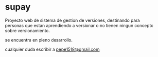 supay
=====
Proyecto web de sistema de gestion de versiones, destinando para personas que estan aprendiendo a versionar o no tienen ningun concepto sobre
versionamiento.

se encuentra en pleno desarrollo.

cualquier duda escribir a pepe1518@gmail.com
